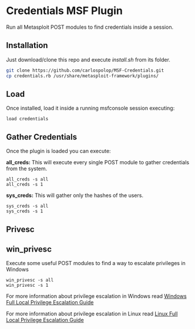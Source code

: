 # Credentials MSF Plugin

Run all Metasploit POST modules to find credentials inside a session.

## Installation

Just download/clone this repo and execute *install.sh* from its folder.

```bash
git clone https://github.com/carlospolop/MSF-Credentials.git
cp credentials.rb /usr/share/metasploit-framework/plugins/
```

## Load

Once installed, load it inside a running msfconsole session executing:

```
load credentials
```

## Gather Credentials

Once the plugin is loaded you can execute:

**all_creds:** This will execute every single POST module to gather credentials from the system.
```
all_creds -s all
all_creds -s 1
```

**sys_creds:** This will gather only the hashes of the users.
```
sys_creds -s all
sys_creds -s 1
```

## Privesc


## win_privesc

Execute some useful POST modules to find a way to escalate privileges in Windows

```
win_privesc -s all
win_privesc -s 1
```

For more information about privilege escalation in Windows read [Windows Full Local Privilege Escalation Guide](https://book.hacktricks.xyz/windows/windows-local-privilege-escalation)

For more information about privilege escalation in Linux read [Linux Full Local Privilege Escalation Guide](https://book.hacktricks.xyz/linux-unix/privilege-escalation)
